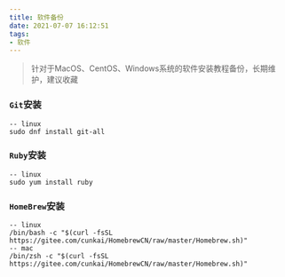 ```yaml
---
title: 软件备份
date: 2021-07-07 16:12:51
tags:
- 软件
---
```


>   针对于MacOS、CentOS、Windows系统的软件安装教程备份，长期维护，建议收藏

<!--more-->

### `Git`安装

```shell
-- linux
sudo dnf install git-all
```

### `Ruby`安装

```shell
-- linux
sudo yum install ruby
```

### `HomeBrew`安装

```shell
-- linux
/bin/bash -c "$(curl -fsSL https://gitee.com/cunkai/HomebrewCN/raw/master/Homebrew.sh)"
-- mac
/bin/zsh -c "$(curl -fsSL https://gitee.com/cunkai/HomebrewCN/raw/master/Homebrew.sh)"
```